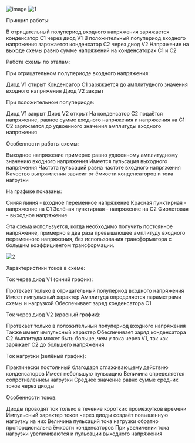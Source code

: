 ![image](https://github.com/user-attachments/assets/87b3207d-79c3-4d00-92dd-fd2f54f90d1c)
![1](https://github.com/user-attachments/assets/98f3991a-914b-480e-a68c-db37835b29a7)

Принцип работы:


В отрицательный полупериод входного напряжения заряжается конденсатор C1 через диод V1
В положительный полупериод входного напряжения заряжается конденсатор C2 через диод V2
Напряжение на выходе схемы равно сумме напряжений на конденсаторах C1 и C2


Работа схемы по этапам:


При отрицательном полупериоде входного напряжения:

Диод V1 открыт
Конденсатор C1 заряжается до амплитудного значения входного напряжения
Диод V2 закрыт


При положительном полупериоде:

Диод V1 закрыт
Диод V2 открыт
На конденсатор C2 подаётся напряжение, равное сумме входного напряжения и напряжения на C1
C2 заряжается до удвоенного значения амплитуды входного напряжения




Особенности работы схемы:


Выходное напряжение примерно равно удвоенному амплитудному значению входного напряжения
Имеется пульсация выходного напряжения
Частота пульсаций равна частоте входного напряжения
Качество выпрямления зависит от ёмкости конденсаторов и тока нагрузки

На графике показаны:

Синяя линия - входное переменное напряжение
Красная пунктирная - напряжение на C1
Зелёная пунктирная - напряжение на C2
Фиолетовая - выходное напряжение

Эта схема используется, когда необходимо получить постоянное напряжение, примерно в два раза превышающее амплитуду входного переменного напряжения, без использования трансформатора с большим коэффициентом трансформации.

![2](https://github.com/user-attachments/assets/477130e8-4645-468b-a549-19ab37f13f48)

Характеристики токов в схеме:

Ток через диод V1 (синий график):


Протекает только в отрицательный полупериод входного напряжения
Имеет импульсный характер
Амплитуда определяется параметрами схемы и нагрузкой
Обеспечивает заряд конденсатора C1


Ток через диод V2 (красный график):


Протекает только в положительный полупериод входного напряжения
Также имеет импульсный характер
Обеспечивает заряд конденсатора C2
Амплитуда может быть больше, чем у тока через V1, так как заряжает C2 до большего напряжения


Ток нагрузки (зелёный график):


Практически постоянный благодаря сглаживающему действию конденсаторов
Имеет небольшую пульсацию
Величина определяется сопротивлением нагрузки
Среднее значение равно сумме средних токов через диоды

Особенности токов:

Диоды проводят ток только в течение коротких промежутков времени
Импульсный характер токов через диоды создаёт повышенную нагрузку на них
Величина пульсаций тока нагрузки обратно пропорциональна ёмкости конденсаторов
При увеличении тока нагрузки увеличиваются и пульсации выходного напряжения
